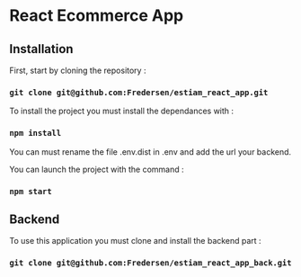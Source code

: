 # React Ecommerce App

## Installation

First, start by cloning the repository :
### `git clone git@github.com:Fredersen/estiam_react_app.git`

To install the project you must install the dependances with :
### `npm install`

You can must rename the file .env.dist in .env and add the url your backend.

You can launch the project with the command :

### `npm start`

## Backend

To use this application you must clone and install the backend part :
### `git clone git@github.com:Fredersen/estiam_react_app_back.git`
